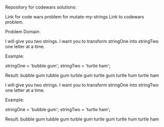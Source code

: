 Repository for codewars solutions:

Link for code wars problem for mutate-my-strings Link to codewars problem.

Problem Domain:

I will give you two strings. I want you to transform stringOne into stringTwo one letter at a time.

Example:

stringOne = 'bubble gum'; stringTwo = 'turtle ham';

Result: bubble gum tubble gum turble gum turtle gum turtle hum turtle ham

I will give you two strings. I want you to transform stringOne into stringTwo one letter at a time.

Example:

stringOne = 'bubble gum';
stringTwo = 'turtle ham';

Result:
bubble gum
tubble gum
turble gum
turtle gum
turtle hum
turtle ham